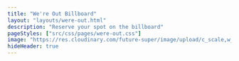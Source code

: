 ```yaml
---
title: "We're Out Billboard"
layout: "layouts/were-out.html"
description: "Reserve your spot on the billboard"
pageStyles: ["src/css/pages/were-out.css"]
image: "https://res.cloudinary.com/future-super/image/upload/c_scale,w_660/v1617067955/billboard_example_with_zoom.png"
hideHeader: true
---
```

